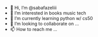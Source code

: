 - 👋 Hi, I’m @sabafazeliii
- 👀 I’m interested in books music tech
- 🌱 I’m currently learning python w/ cs50
- 💞️ I’m looking to collaborate on ...
- 📫 How to reach me ...

<!---
sabafazeliii/sabafazeliii is a ✨ special ✨ repository because its `README.md` (this file) appears on your GitHub profile.
You can click the Preview link to take a look at your changes.
--->
